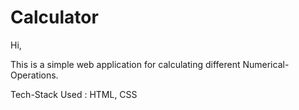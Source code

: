 # Calculator


Hi,


This is a simple web application for calculating different Numerical-Operations.


Tech-Stack Used : HTML, CSS
